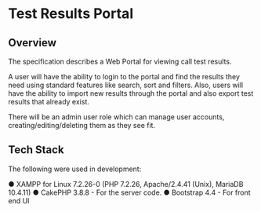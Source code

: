 # Test Results Portal

## Overview

The specification describes a Web Portal for viewing call test results.

A user will have the ability to login to the portal and find the results they need using standard features like search, sort and filters. Also, users will have the ability to import new results through the portal and also export test results that already exist.

There will be an admin user role which can manage user accounts, creating/editing/deleting them as they see fit.

## Tech Stack

The following were used in development:

● XAMPP for Linux 7.2.26-0 (PHP 7.2.26, Apache/2.4.41 (Unix), MariaDB 10.4.11)
● CakePHP 3.8.8 - For the server code.
● Bootstrap 4.4 - For front end UI

